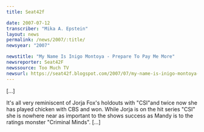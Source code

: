 ```yaml
---
title: Seat42f

date: 2007-07-12
transcriber: "Mika A. Epstein"
layout: news
permalink: /news/2007/:title/
newsyear: "2007"

newstitle: "My Name Is Inigo Montoya - Prepare To Pay Me More"
newsreporter: Seat42F
newssource: Too Much TV
newsurl: https://seat42f.blogspot.com/2007/07/my-name-is-inigo-montoya-prepare-to-pay.html
---
```


[...]

It's all very reminiscent of Jorja Fox's holdouts with "CSI"and twice now she has played chicken with CBS and won. While Jorja is on the hit series "CSI" she is nowhere near as important to the shows success as Mandy is to the ratings monster "Criminal Minds". [...]
